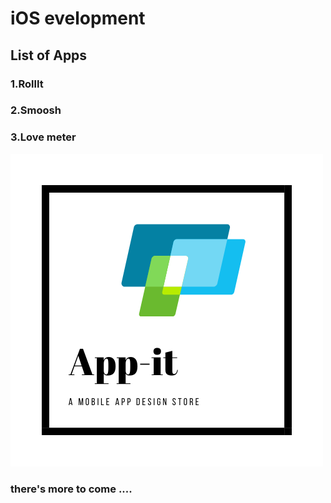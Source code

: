 # iOS evelopment

## List of Apps
### 1.RollIt
### 2.Smoosh
### 3.Love meter

![](/images/app-it.white.png "Appit logo")

### there's more to come ....
